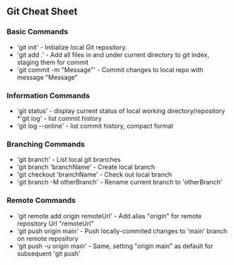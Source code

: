 ## Git Cheat Sheet

### Basic Commands

* 'git init' - Initialize local Git repository.
* 'git add .' - Add all files in and under current directory to git index, staging them for commit
* 'git commit -m "Message"' - Commit changes to local repo with message "Message"


### Information Commands
* 'git status' - display current status of local working directory/repository
*'git log' - list commit history
* 'git log --online' - list commit history, compact format

### Branching Commands
* 'git branch' - List local git branches
* 'git branch 'branchName' - Create local branch
* 'git checkout 'branchName' - Check out local branch
* 'git branch -M otherBranch' - Rename current branch to 'otherBranch'

### Remote Commands
* 'git remote add origin remoteUrl' - Add alias "origin" for remote repository Url "remoteUrl"
* 'git push origin main' - Push locally-commited changes to 'main' branch on remote repository
* 'git push -u origin main' - Same, setting "origin main" as default for subsequent 'git push'
